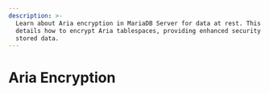 ```yaml
---
description: >-
  Learn about Aria encryption in MariaDB Server for data at rest. This section
  details how to encrypt Aria tablespaces, providing enhanced security for your
  stored data.
---
```


# Aria Encryption

